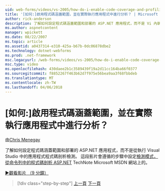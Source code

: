 ```yaml
---
uid: web-forms/videos/vs-2005/how-do-i-enable-code-coverage-and-profiling-in-production-applications
title: '[如何:]啟用程式碼涵蓋範圍，並在實際執行應用程式中進行分析？ | Microsoft Docs'
author: rick-anderson
description: 了解如何設定程式碼涵蓋範圍和部署的 ASP.NET 應用程式，而不是 Vi 內執行的應用程式程式碼剖析檢測...
ms.author: aspnetcontent
manager: wpickett
ms.date: 08/22/2007
ms.topic: article
ms.assetid: a0437314-e310-425a-b67b-0dc06878dbe2
ms.technology: dotnet-webforms
ms.prod: .net-framework
msc.legacyurl: /web-forms/videos/vs-2005/how-do-i-enable-code-coverage-and-profiling-in-production-applications
msc.type: video
ms.openlocfilehash: 430daee2b1c3589439f19a2d11cc164ba66f0377
ms.sourcegitcommit: f8852267f463b62d7f975e56bea9aa3f68fbbdeb
ms.translationtype: MT
ms.contentlocale: zh-TW
ms.lasthandoff: 04/06/2018
---
```

<a name="how-do-i-enable-code-coverage-and-profiling-in-production-applications"></a>[如何:]啟用程式碼涵蓋範圍，並在實際執行應用程式中進行分析？
====================
由[Chris Menegay](https://twitter.com/CMenegay)

了解如何設定程式碼涵蓋範圍和部署的 ASP.NET 應用程式，而不是從執行 Visual Studio 中的應用程式程式碼剖析檢測。 這段影片會遵循的步驟中設定[檢測模式，從命令列中的程式碼剖析 ASP.NET](https://msdn.microsoft.com/teamsystem/aa718860.aspx) TechNote Microsoft MSDN 網站上的。

[&#9654;觀看影片 （9 分鐘）](https://channel9.msdn.com/Blogs/ASP-NET-Site-Videos/how-do-i-enable-code-coverage-and-profiling-in-production-applications)

> [!div class="step-by-step"]
> [上一頁](how-do-i-run-unit-tests-against-a-deployed-database.md)
> [下一頁](web-deployment-projects.md)
